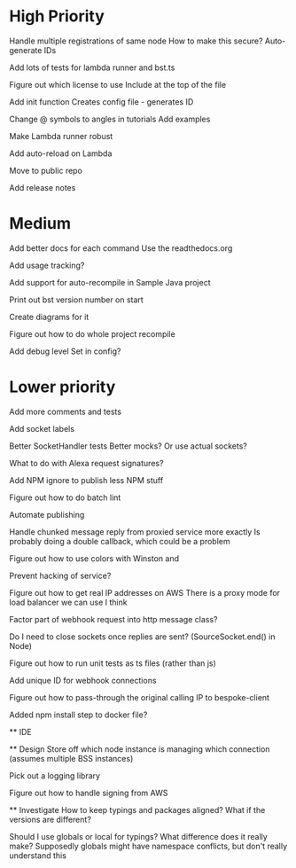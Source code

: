 # High Priority
Handle multiple registrations of same node
    How to make this secure?
    Auto-generate IDs
    
Add lots of tests for lambda runner and bst.ts

Figure out which license to use
    Include at the top of the file
    
Add init function
    Creates config file - generates ID
    
Change @ symbols to angles in tutorials
    Add examples
    
Make Lambda runner robust

Add auto-reload on Lambda

Move to public repo

Add release notes

# Medium
Add better docs for each command
    Use the readthedocs.org
    
Add usage tracking?
  
Add support for auto-recompile in Sample Java project

Print out bst version number on start

Create diagrams for it

Figure out how to do whole project recompile
    
Add debug level
    Set in config?
    
# Lower priority
Add more comments and tests

Add socket labels

Better SocketHandler tests
    Better mocks? Or use actual sockets?
    
What to do with Alexa request signatures?

Add NPM ignore to publish less NPM stuff

Figure out how to do batch lint

Automate publishing

Handle chunked message reply from proxied service more exactly
    Is probably doing a double callback, which could be a problem

Figure out how to use colors with Winston and 

Prevent hacking of service?

Figure out how to get real IP addresses on AWS
    There is a proxy mode for load balancer we can use I think
    
Factor part of webhook request into http message class?

Do I need to close sockets once replies are sent? (SourceSocket.end() in Node)

Figure out how to run unit tests as ts files (rather than js)

Add unique ID for webhook connections

Figure out how to pass-through the original calling IP to bespoke-client

Added npm install step to docker file?
 
** IDE

** Design
Store off which node instance is managing which connection (assumes multiple BSS instances)

Pick out a logging library

Figure out how to handle signing from AWS


** Investigate
How to keep typings and packages aligned? What if the versions are different?

Should I use globals or local for typings? What difference does it really make?
    Supposedly globals might have namespace conflicts, but don't really understand this